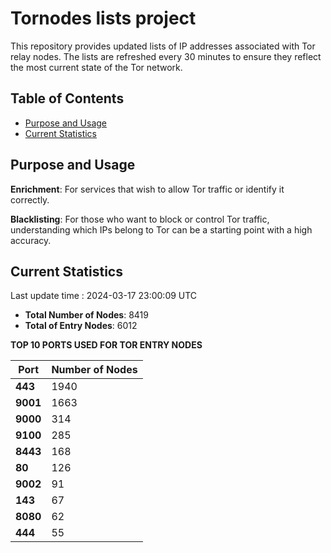 # Tornodes lists project

This repository provides updated lists of IP addresses associated with Tor relay nodes. The lists are refreshed every 30 minutes to ensure they reflect the most current state of the Tor network.

## Table of Contents

- [Purpose and Usage](#purpose-and-usage)
- [Current Statistics](#current-statistics)


## Purpose and Usage

**Enrichment**: For services that wish to allow Tor traffic or identify it correctly.

**Blacklisting**: For those who want to block or control Tor traffic, understanding which IPs belong to Tor can be a starting point with a high accuracy.

## Current Statistics

Last update time : 2024-03-17 23:00:09 UTC

- **Total Number of Nodes**: 8419
- **Total of Entry Nodes**: 6012

**TOP 10 PORTS USED FOR TOR ENTRY NODES**

| **Port** | **Number of Nodes** |
|------|-----------------|
| **443**   | 1940  |
| **9001**   | 1663  |
| **9000**   | 314  |
| **9100**   | 285  |
| **8443**   | 168  |
| **80**   | 126  |
| **9002**   | 91  |
| **143**   | 67  |
| **8080**   | 62  |
| **444**   | 55  |

